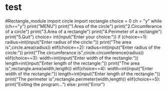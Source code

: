 # test
#Rectangle_module
import circle
import rectangle
choice = 0
ch = "y"
while (ch=="y")
  print("MENU")
  print("1.Area of the circle")
  print("2.Circumferance of a circle")
  print("3.Area of a rectangle")
  print("4.Perimeter of a rectangle")
  print("5.Quit")
  choice= int(input("Enter your choice:"))
  if (choice==1):
    radius=int(input("Enter radius of the circle:"))
    print("The area is",circle.area(radius))
  elif(choice==2):
    radius=int(input("Enter radius of the circle:"))
    print("The circumferance is",circle.circumference(radius))
  elif(choice==3):
    width=int(input("Enter width of the rectangle:"))
    length=int(input("Enter length of the rectangle:"))
    print("The area is",rectangle.area(width,length))
  elif(choice==4):
    width=int(input("Enter width of the rectangle:"))
    length=int(input("Enter length of the rectangle:"))
    print("The perimeter is",rectangle.perimeter(width,length))
  elif(choice==5):
    print("Exiting the program...")
  else:
    print("Error")
  
  
  
    
  
